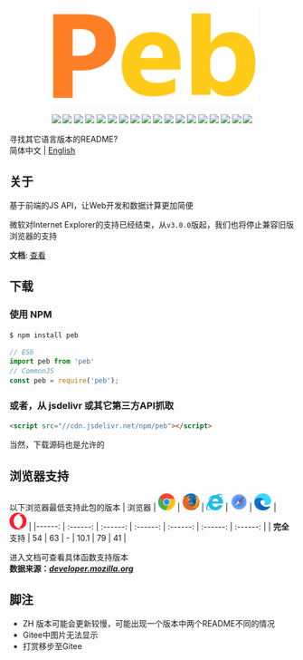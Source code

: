 <!--<p align="right">
  <a href='https://gitee.com/TechPot-Studio/peb.js' title="在Gitee查看"><img src='https://gitee.com/TechPot-Studio/peb.js/widgets/widget_5.svg' alt='在Gitee上Fork' /></a>
</p>-->
<p align="center">
  <img src="https://raw.githubusercontent.com/TechPot-Studio/svg-gallery/master/pebjs.png" width="374" height="172" title="Peb.js" alt="Peb.js Icon" />
</p>
<p align="center">
  <a href="//github.com/TechPot-Studio/peb.js/stargazers" title="Stars"><img src="https://img.shields.io/github/stars/TechPot-Studio/peb.js?logo=github&style=flat-square" /></a>
  <a href="//github.com/TechPot-Studio/peb.js/issues" title="Issues"><img src="https://img.shields.io/github/issues/TechPot-Studio/peb.js?logo=github&style=flat-square" /></a>
  <a href="//github.com/TechPot-Studio/peb.js/pulls" title="Pull Requests"><img src="https://img.shields.io/github/issues-pr/TechPot-Studio/peb.js?logo=github&style=flat-square" /></a>
  <a href="//github.com/TechPot-Studio/peb.js/network/members" title="Forks"><img src="https://img.shields.io/github/forks/TechPot-Studio/peb.js?logo=github&style=flat-square" /></a>
  <a href="https://www.npmjs.com/package/peb" title="NPM 版本"><img src="https://img.shields.io/npm/v/peb?logo=npm&style=flat-square" /></a>
  <a href="https://www.npmjs.com/package/peb" title="NPM 下载量"><img src="https://img.shields.io/npm/dw/peb?logo=npm&style=flat-square" /></a>
  <a title="jsdelivr 点击量"><img src="https://img.shields.io/jsdelivr/npm/hw/peb?label=jsdelivr%20hits&logo=jsdelivr&logoColor=white&style=flat-square" /></a>
  <a href="./LICENSE" title="开源协议"><img src="https://img.shields.io/github/license/TechPot-Studio/peb.js?style=flat-square" /></a>
  <a href="https://discord.gg/nS6qYuu" title="聊天"><img src="https://img.shields.io/discord/711002879670091868?logo=discord&logoColor=fff&style=flat-square" /></a>
  <a href="" title="贡献者"><img src="https://img.shields.io/github/contributors-anon/TechPot-Studio/peb.js?logo=github&style=flat-square" /></a>
  <a href="//github.com/TechPot-Studio/peb.js/releases" title="最新版本"><img src="https://img.shields.io/github/v/release/TechPot-Studio/peb.js?label=lastest%20release&style=flat-square" /></a>
  <a href="//github.com/TechPot-Studio/peb.js/releases" title="最新测试版"><img src="https://img.shields.io/github/v/release/TechPot-Studio/peb.js?include_prereleases&label=lastest%20prerelease&style=flat-square" /></a>
  <a href="//github.com/TechPot-Studio/peb.js/releases" title="从最后一个版本起的Commnit数"><img src="https://img.shields.io/github/commits-since/TechPot-Studio/peb.js/latest/master?include_prereleases&logo=github&style=flat-square" /></a>
  <a href="./src/peb.js" title="大小"><img src="https://img.shields.io/github/size/TechPot-Studio/peb.js/src/peb.js?style=flat-square" /></a>
  <a href="./dist/peb.min.js" title="打包后大小"><img src="https://img.shields.io/github/size/TechPot-Studio/peb.js/dist/peb.min.js?label=minified%20size&style=flat-square" /></a>
  <a title="仓库大小"><img src="https://img.shields.io/github/repo-size/TechPot-Studio/peb.js?style=flat-square" /></a>
  <a title="Node.js 版本"><img src="https://img.shields.io/static/v1?label=Node.js%20version&message=12&color=informational&logo=node.js&style=flat-square&logoColor=white" /></a>
  <a title="ECMAScript 版本"><img src="https://img.shields.io/static/v1?label=ECMAScript%20version&message=6&color=informational&logo=JavaScript&style=flat-square&logoColor=white" /></a>
</p>

寻找其它语言版本的README?<br />
简体中文 | [English](README.md)
## 关于
基于前端的JS API，让Web开发和数据计算更加简便  
  
微软对Internet Explorer的支持已经结束，从`v3.0.0`版起，我们也将停止兼容旧版浏览器的支持

**文档**: [查看](./docs)
## 下载
### 使用 **NPM**
```shell
$ npm install peb
```
```javascript
// ES6
import peb from 'peb'
// CommonJS
const peb = require('peb');
```
### 或者，从 **jsdelivr** 或其它第三方API抓取
```html
<script src="//cdn.jsdelivr.net/npm/peb"></script>
```
当然，下载源码也是允许的
## 浏览器支持
以下浏览器最低支持此包的版本
| 浏览器 | <img src="https://raw.githubusercontent.com/TechPot-Studio/svg-gallery/master/chrome.svg" width="30" /> | <img src="https://raw.githubusercontent.com/TechPot-Studio/svg-gallery/master/firefox.svg" width="30" /> | <img src="https://raw.githubusercontent.com/TechPot-Studio/svg-gallery/master/ie.svg" width="30" /> | <img src="https://raw.githubusercontent.com/TechPot-Studio/svg-gallery/master/safari.svg" width="30" /> | <img src="https://raw.githubusercontent.com/TechPot-Studio/svg-gallery/master/edge.svg" width="30" /> | <img src="https://raw.githubusercontent.com/TechPot-Studio/svg-gallery/master/opera.svg" width="30" /> |
|------: | :------: | :------: | :------: | :------: | :------: | :------: |
| **完全**支持 | 54 | 63 | - | 10.1 | 79 | 41 |

进入文档可查看具体函数支持版本  
**数据来源：[*developer.mozilla.org*](//developer.mozilla.org)**
## 脚注
- ZH 版本可能会更新较慢，可能出现一个版本中两个README不同的情况
- Gitee中图片无法显示
- 打赏移步至Gitee
